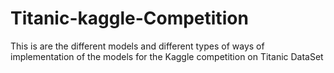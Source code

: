 # Titanic-kaggle-Competition
This is are the different models and different types of ways of implementation of the models for the Kaggle competition on Titanic DataSet
